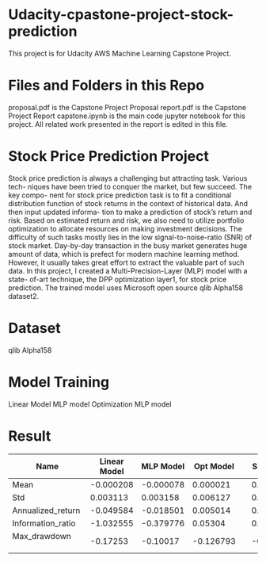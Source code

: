 # Udacity-cpastone-project-stock-prediction
This project is for Udacity AWS Machine Learning Capstone Project.
# Files and Folders in this Repo
proposal.pdf is the Capstone Project Proposal
report.pdf is the Capstone Project Report
capstone.ipynb is the main code jupyter notebook for this project. All related work presented in the report is edited in this file.

# Stock Price Prediction Project
Stock price prediction is always a challenging but attracting task. Various tech- niques have been tried to conquer the market, but few succeed. The key compo- nent for stock price prediction task is to fit a conditional distribution function of stock returns in the context of historical data. And then input updated informa- tion to make a prediction of stock’s return and risk. Based on estimated return and risk, we also need to utilize portfolio optimization to allocate resources on making investment decisions.
The difficulty of such tasks mostly lies in the low signal-to-noise-ratio (SNR) of stock market. Day-by-day transaction in the busy market generates huge amount of data, which is prefect for modern machine learning method. However, it usually takes great effort to extract the valuable part of such data.
In this project, I created a Multi-Precision-Layer (MLP) model with a state- of-art technique, the DPP optimization layer1, for stock price prediction. The trained model uses Microsoft open source qlib Alpha158 dataset2.

# Dataset
qlib Alpha158

# Model Training
Linear Model
MLP model
Optimization MLP model

# Result
| Name               | Linear Model | MLP Model | Opt Model |   | SH000903  |
|--------------------|--------------|-----------|-----------|---|-----------|
| Mean               | -0.000208    | -0.000078 | 0.000021  |   | 0.000383  |
| Std                | 0.003113     | 0.003158  | 0.006127  |   | 0.012031  |
| Annualized_return  | -0.049584    | -0.018501 | 0.005014  |   | 0.091168  |
| Information_ratio  | -1.032555    | -0.379776 | 0.05304   |   | 0.491206  |
| Max_drawdown       | -0.17253     | -0.10017  | -0.126793 |   | -0.347247 |




